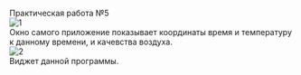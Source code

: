 Практическая работа №5
<br>
![1](https://user-images.githubusercontent.com/90903338/227489867-f29bf128-ce06-4fe5-9873-81a9e6677b34.png) <br>
Окно самого приложение показывает координаты время и температуру к данному времени, и качевства воздуха. <br>
![2](https://user-images.githubusercontent.com/90903338/227489899-3a2bc576-6617-4104-b034-c88144d1e587.png) <br>
Виджет данной программы.
